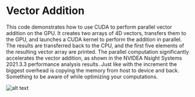 # Vector Addition
This code demonstrates how to use CUDA to perform parallel vector addition on the GPU. It creates two arrays of 4D vectors, transfers them to the GPU, and launches a CUDA kernel to perform the addition in parallel. The results are transferred back to the CPU, and the first five elements of the resulting vector array are printed. The parallel computation significantly accelerates the vector addition, as shown in the NVIDEA Nsight Systems 2021.3.3 performance analysis results. Just like with the increment the biggest overhead is copying the memory from host to device and back. Something to be aware of while optimizing your computations.

![alt text](https://github.com/CorrelateVisuals/Nvidea_CUDA/blob/main/Vector_Addition_Kernel/Nvidea_Nsight.PNG?raw=true)
